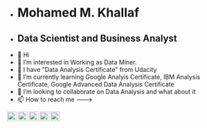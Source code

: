 - # Mohamed M. Khallaf
- ## Data Scientist and Business Analyst
- 👋 Hi
- 👀 I’m interested in Working as Data Miner.
- 🥸 I have "Data Analysis Certificate" from Udacity
- 🌱 I’m currently learning Google Analyis Certificate, IBM Analysis Certificate, Google Advanced Data Analysis Certificate
- 💞️ I’m looking to collaborate on Data Analysis and what about it
- 📫 How to reach me --->
  
<a href="https://twitter.com/xXMKIIIXx">
  <img align="left" alt="kwikmatt | Twitter" width="22px" src="https://cdn.jsdelivr.net/npm/simple-icons@v3/icons/twitter.svg" />
</a>
<a href="https://www.linkedin.com/in/mohamed-m-khallaf-bds-mjdf-hit/">
  <img align="left" alt="kwikmatt | Linkedin" width="22px" src="https://cdn.jsdelivr.net/npm/simple-icons@v3/icons/linkedin.svg" />
</a>
<a href="https://www.youtube.com/meedakh/">
  <img align="left" alt="kwikmatt | YouTube" width="22px" src="https://cdn.jsdelivr.net/npm/simple-icons@v3/icons/youtube.svg" />
  </a>
<a href="https://www.facebook.com/Mohd.Khallaf">
  <img align="left" alt="kwikmatt | Facebook" width="22px" src="https://cdn.jsdelivr.net/npm/simple-icons@v3/icons/facebook.svg" />
  </a>
<a href="https://stackoverflow.com/users/14435860/mohamed-m-khallaf">
  <img align="left" alt="kwikmatt | Stack Overflow" width="22px" src="https://cdn.jsdelivr.net/npm/simple-icons@v3/icons/stackoverflow.svg" />
<!---
mohdkhallaf/mohdkhallaf is a ✨ special ✨ repository because its `README.md` (this file) appears on your GitHub profile.
You can click the Preview link to take a look at your changes.
--->
